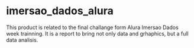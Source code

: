 # imersao_dados_alura
This product is related to the final challange form Alura Imersao Dados week trainning. It is a report to bring not only data and grhaphics, but a full data analisis.
